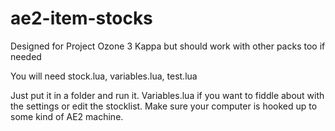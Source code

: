 # ae2-item-stocks

Designed for Project Ozone 3 Kappa but should work with other packs too if needed  

You will need stock.lua, variables.lua, test.lua  
 
Just put it in a folder and run it. Variables.lua if you want to fiddle about with the settings or edit the stocklist. Make sure your computer is hooked up to some kind of AE2 machine. 
